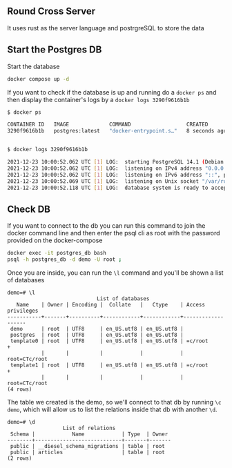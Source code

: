 ## Round Cross Server
It uses rust as the server language and postrgreSQL to store the data

## Start the Postgres DB
Start the database 
```sh
docker compose up -d
```

If you want to check if the database is up and running do a `docker ps` and then display the container's logs by a `docker logs 3290f9616b1b`
```sh
$ docker ps

CONTAINER ID   IMAGE             COMMAND                  CREATED         STATUS         PORTS                    NAMES
3290f9616b1b   postgres:latest   "docker-entrypoint.s…"   8 seconds ago   Up 6 seconds   0.0.0.0:5432->5432/tcp   postgres_db


$ docker logs 3290f9616b1b

2021-12-23 10:00:52.062 UTC [1] LOG:  starting PostgreSQL 14.1 (Debian 14.1-1.pgdg110+1) on x86_64-pc-linux-gnu, compiled by gcc (Debian 10.2.1-6) 10.2.1 20210110, 64-bit
2021-12-23 10:00:52.062 UTC [1] LOG:  listening on IPv4 address "0.0.0.0", port 5432
2021-12-23 10:00:52.062 UTC [1] LOG:  listening on IPv6 address "::", port 5432
2021-12-23 10:00:52.069 UTC [1] LOG:  listening on Unix socket "/var/run/postgresql/.s.PGSQL.5432"
2021-12-23 10:00:52.118 UTC [1] LOG:  database system is ready to accept connections
```

## Check DB
If you want to connect to the db you can run this command to join the docker
command line and then enter the psql cli as root with the password provided on the docker-compose

```sh
docker exec -it postgres_db bash
psql -h postgres_db -d demo -U root ;
```
Once you are inside, you can run the `\l` command and you'll be shown a list of databases
```
demo=# \l
                             List of databases
   Name    | Owner | Encoding |  Collate   |   Ctype    | Access privileges 
-----------+-------+----------+------------+------------+-------------------
 demo      | root  | UTF8     | en_US.utf8 | en_US.utf8 | 
 postgres  | root  | UTF8     | en_US.utf8 | en_US.utf8 | 
 template0 | root  | UTF8     | en_US.utf8 | en_US.utf8 | =c/root          +
           |       |          |            |            | root=CTc/root
 template1 | root  | UTF8     | en_US.utf8 | en_US.utf8 | =c/root          +
           |       |          |            |            | root=CTc/root
(4 rows)
```
The table we created is the demo, so we'll connect to that db by running `\c demo`, which will allow us to list the relations inside that db with another `\d`.
```
demo=# \d
                  List of relations
 Schema |            Name            | Type  | Owner 
--------+----------------------------+-------+-------
 public | __diesel_schema_migrations | table | root
 public | articles                   | table | root
(2 rows)
``` 
